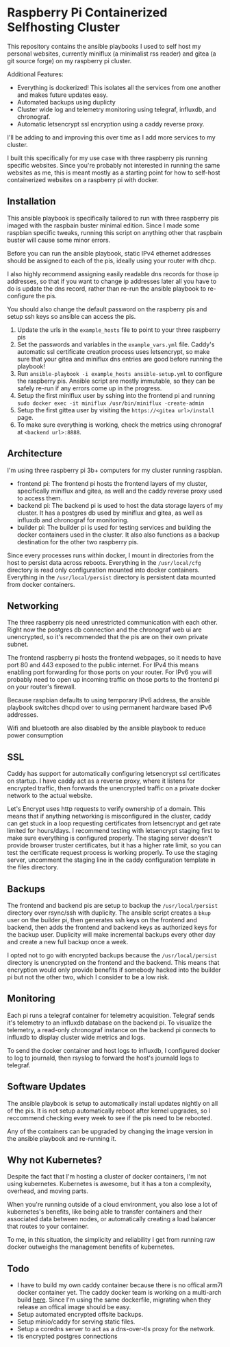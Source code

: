 # Raspberry Pi Containerized Selfhosting Cluster

This repository contains the ansible playbooks I used to self host my personal websites,
currently miniflux (a minimalist rss reader) and gitea (a git source forge) on my raspberry pi cluster.

Additional Features:
- Everything is dockerized! This isolates all the services from one another and makes future updates easy.
- Automated backups using duplicty
- Cluster wide log and telemetry monitoring using telegraf, influxdb, and chronograf.
- Automatic letsencrypt ssl encryption using a caddy reverse proxy.

I'll be adding to and improving this over time as I add more services to my cluster.

I built this specifically for my use case with three raspberry pis running specific websites.
Since you're probably not interested in running the same websites as me, this is meant mostly as a starting
point for how to self-host containerized websites on a raspberry pi with docker.

## Installation

This ansible playbook is specifically tailored to run with three raspberry pis imaged with the
raspbain buster minimal edition. Since I made some raspbian specific tweaks, running this script
on anything other that raspbain buster will cause some minor errors.

Before you can run the ansible playbook, static IPv4 ethernet addresses should be assigned to each of the pis,
ideally using your router with dhcp.

I also highly recommend assigning easily readable dns records for those ip addresses, so that if
you want to change ip addresses later all you have to do is update the dns record, rather than
re-run the ansible playbook to re-configure the pis.

You should also change the default password on the raspberry pis and setup ssh keys so ansible can
access the pis.

1. Update the urls in the `example_hosts` file to point to your three raspberry pis
2. Set the passwords and variables in the `example_vars.yml` file.
   Caddy's automatic ssl certificate creation process uses letsencrypt, so make sure that your
   gitea and miniflux dns entries are good before running the playbook!
3. Run `ansible-playbook -i example_hosts ansible-setup.yml` to configure the raspberry pis.
   Ansible script are mostly immutable, so they can be safely re-run if any errors come up in the progress.
4. Setup the first miniflux user by sshing into the frontend pi and running `sudo docker exec -it miniflux /usr/bin/miniflux -create-admin`
5. Setup the first gittea user by visiting the `https://<gitea url>/install` page.
6. To make sure everything is working, check the metrics using chronograf at `<backend url>:8888`.

## Architecture

I'm using three raspberry pi 3b+ computers for my cluster running raspbian.

- frontend pi: The frontend pi hosts the frontend layers of my cluster, specifically miniflux and gitea, as well and the
  caddy reverse proxy used to access them.
- backend pi: The backend pi is used to host the data storage layers of my cluster. It has a postgres db used by
  miniflux and gitea, as well as influxdb and chronograf for monitoring.
- builder pi: The builder pi is used for testing services and building the docker containers used in the cluster.
  It also also functions as a backup destination for the other two raspberry pis.

Since every processes runs within docker, I mount in directories from the host to persist data across reboots.
Everything in the `/usr/local/cfg` directory is read only configuration mounted into docker containers.
Everything in the `/usr/local/persist` directory is persistent data mounted from docker containers.

## Networking

The three raspberry pis need unrestricted communication with each other.
Right now the postgres db connection and the chronograf web ui are unencrypted,
so it's recommended that the pis are on their own private subnet.

The frontend raspberry pi hosts the frontend webpages, so it needs to have port 80 and 443
exposed to the public internet. For IPv4 this means enabling port forwarding for those
ports on your router. For IPv6 you will probably need to open up incoming traffic on those ports
to the frontend pi on your router's firewall.

Because raspbian defaults to using temporary IPv6 address, the ansible playbook switches dhcpd over
to using permanent hardware based IPv6 addresses.

Wifi and bluetooth are also disabled by the ansible playbook to reduce power consumption

## SSL

Caddy has support for automatically configuring letsencrypt ssl certificates on startup.
I have caddy act as a reverse proxy, where it listens for encrypted traffic,
then forwards the unencrypted traffic on a private docker network to the actual website.

Let's Encrypt uses http requests to verify ownership of a domain. This means that if anything networking is
misconfigured in the cluster, caddy can get stuck in a loop requesting certificates from letsencrypt and get rate
limited for hours/days. I recommend testing with letsencrypt staging first to make sure everything is
configured properly. The staging server doesn't provide browser truster certificates, but it has a higher
rate limit, so you can test the certificate request process is working properly.
To use the staging server, uncomment the staging line in the caddy configuration template in the files directory.

## Backups

The frontend and backend pis are setup to backup the `/usr/local/persist` directory over rsync/ssh with duplicity.
The ansible script creates a `bkup` user on the builder pi, then generates ssh keys on the frontend
and backend, then adds the frontend and backend keys as authorized keys for the backup user.
Duplicity will make incremental backups every other day and create a new full backup once a week.

I opted not to go with encrypted backups because the `/usr/local/persist` directory is unencrypted
on the frontend and the backend. This means that encryption would only provide benefits if somebody
hacked into the builder pi but not the other two, which I consider to be a low risk.


## Monitoring

Each pi runs a telegraf container for telemetry acquisition.
Telegraf sends it's telemetry to an influxdb database on the backend pi.
To visualize the telemetry, a read-only chronograf instance on the backend pi connects to influxdb
to display cluster wide metrics and logs.

To send the docker container and host logs to influxdb, I configured docker to log to journald, then rsyslog to forward the host's journald logs to telegraf.

## Software Updates

The ansible playbook is setup to automatically install updates nightly on all of the pis.
It is not setup automatically reboot after kernel upgrades, so I reccommend checking every week
to see if the pis need to be rebooted.

Any of the containers can be upgraded by changing the image version in the ansible playbook and re-running it.

## Why not Kubernetes?

Despite the fact that I'm hosting a cluster of docker containers, I'm not using kubernetes.
Kubernetes is awesome, but it has a ton a complexity, overhead, and moving parts.

When you're running outside of a cloud environment, you also lose a lot of kubernetes's benefits,
like being able to transfer containers and their associated data between nodes, or automatically
creating a load balancer that routes to your container.

To me, in this situation, the simplicity and reliability I get from running raw docker outweighs the
management benefits of kubernetes.

## Todo

- I have to build my own caddy container because there is no offical arm7l docker container yet.
  The caddy docker team is working on a multi-arch build [here](https://github.com/caddyserver/caddy-docker/issues/9).
  Since I'm using the same dockerfile, migrating when they release an offical image should be easy.
- Setup automated encrypted offsite backups.
- Setup minio/caddy for serving static files.
- Setup a coredns server to act as a dns-over-tls proxy for the network.
- tls encrypted postgres connections
